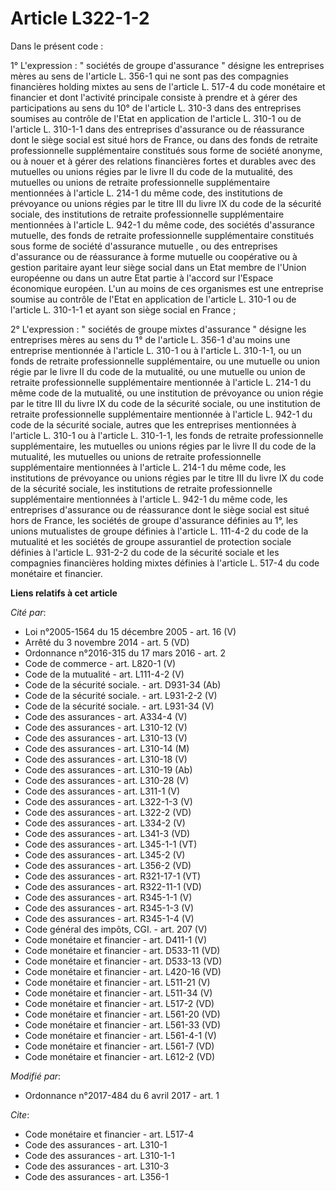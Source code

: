 # Article L322-1-2

Dans le présent code :

1° L'expression : " sociétés de groupe d'assurance " désigne les entreprises mères au sens de l'article L. 356-1 qui ne sont
pas des compagnies financières holding mixtes au sens de l'article L. 517-4 du code monétaire et financier et dont l'activité
principale consiste à prendre et à gérer des participations au sens du 10° de l'article L. 310-3 dans des entreprises
soumises au contrôle de l'Etat en application de l'article L. 310-1 ou de l'article L. 310-1-1 dans des entreprises
d'assurance ou de réassurance dont le siège social est situé hors de France, ou dans des fonds de retraite professionnelle
supplémentaire constitués sous forme de société anonyme, ou à nouer et à gérer des relations financières fortes et durables
avec des mutuelles ou unions régies par le livre II du code de la mutualité, des mutuelles ou unions de retraite
professionnelle supplémentaire mentionnées à l'article L. 214-1 du même code, des institutions de prévoyance ou unions régies
par le titre III du livre IX du code de la sécurité sociale, des institutions de retraite professionnelle supplémentaire
mentionnées à l'article L. 942-1 du même code, des sociétés d'assurance mutuelle, des fonds de retraite professionnelle
supplémentaire constitués sous forme de société d'assurance mutuelle , ou des entreprises d'assurance ou de réassurance à
forme mutuelle ou coopérative ou à gestion paritaire ayant leur siège social dans un Etat membre de l'Union européenne ou
dans un autre Etat partie à l'accord sur l'Espace économique européen. L'un au moins de ces organismes est une entreprise
soumise au contrôle de l'Etat en application de l'article L. 310-1 ou de l'article L. 310-1-1 et ayant son siège social en
France ;

2° L'expression : " sociétés de groupe mixtes d'assurance " désigne les entreprises mères au sens du 1° de l'article L. 356-1
d'au moins une entreprise mentionnée à l'article L. 310-1 ou à l'article L. 310-1-1, ou un fonds de retraite professionnelle
supplémentaire, ou une mutuelle ou union régie par le livre II du code de la mutualité, ou une mutuelle ou union de retraite
professionnelle supplémentaire mentionnée à l'article L. 214-1 du même code de la mutualité, ou une institution de prévoyance
ou union régie par le titre III du livre IX du code de la sécurité sociale, ou une institution de retraite professionnelle
supplémentaire mentionnée à l'article L. 942-1 du code de la sécurité sociale, autres que les entreprises mentionnées à
l'article L. 310-1 ou à l'article L. 310-1-1, les fonds de retraite professionnelle supplémentaire, les mutuelles ou unions
régies par le livre II du code de la mutualité, les mutuelles ou unions de retraite professionnelle supplémentaire
mentionnées à l'article L. 214-1 du même code, les institutions de prévoyance ou unions régies par le titre III du livre IX
du code de la sécurité sociale, les institutions de retraite professionnelle supplémentaire mentionnées à l'article L. 942-1
du même code, les entreprises d'assurance ou de réassurance dont le siège social est situé hors de France, les sociétés de
groupe d'assurance définies au 1°, les unions mutualistes de groupe définies à l'article L. 111-4-2 du code de la mutualité
et les sociétés de groupe assurantiel de protection sociale définies à l'article L. 931-2-2 du code de la sécurité sociale et
les compagnies financières holding mixtes définies à l'article L. 517-4 du code monétaire et financier.

**Liens relatifs à cet article**

_Cité par_:

  - Loi n°2005-1564 du 15 décembre 2005 - art. 16 (V)
  - Arrêté du 3 novembre 2014 - art. 5 (VD)
  - Ordonnance n°2016-315 du 17 mars 2016 - art. 2
  - Code de commerce - art. L820-1 (V)
  - Code de la mutualité - art. L111-4-2 (V)
  - Code de la sécurité sociale. - art. D931-34 (Ab)
  - Code de la sécurité sociale. - art. L931-2-2 (V)
  - Code de la sécurité sociale. - art. L931-34 (V)
  - Code des assurances - art. A334-4 (V)
  - Code des assurances - art. L310-12 (V)
  - Code des assurances - art. L310-13 (V)
  - Code des assurances - art. L310-14 (M)
  - Code des assurances - art. L310-18 (V)
  - Code des assurances - art. L310-19 (Ab)
  - Code des assurances - art. L310-28 (V)
  - Code des assurances - art. L311-1 (V)
  - Code des assurances - art. L322-1-3 (V)
  - Code des assurances - art. L322-2 (VD)
  - Code des assurances - art. L334-2 (V)
  - Code des assurances - art. L341-3 (VD)
  - Code des assurances - art. L345-1-1 (VT)
  - Code des assurances - art. L345-2 (V)
  - Code des assurances - art. L356-2 (VD)
  - Code des assurances - art. R321-17-1 (VT)
  - Code des assurances - art. R322-11-1 (VD)
  - Code des assurances - art. R345-1-1 (V)
  - Code des assurances - art. R345-1-3 (V)
  - Code des assurances - art. R345-1-4 (V)
  - Code général des impôts, CGI. - art. 207 (V)
  - Code monétaire et financier - art. D411-1 (V)
  - Code monétaire et financier - art. D533-11 (VD)
  - Code monétaire et financier - art. D533-13 (VD)
  - Code monétaire et financier - art. L420-16 (VD)
  - Code monétaire et financier - art. L511-21 (V)
  - Code monétaire et financier - art. L511-34 (V)
  - Code monétaire et financier - art. L517-2 (VD)
  - Code monétaire et financier - art. L561-20 (VD)
  - Code monétaire et financier - art. L561-33 (VD)
  - Code monétaire et financier - art. L561-4-1 (V)
  - Code monétaire et financier - art. L561-7 (VD)
  - Code monétaire et financier - art. L612-2 (VD)

_Modifié par_:

  - Ordonnance n°2017-484 du 6 avril 2017 - art. 1

_Cite_:

  - Code monétaire et financier - art. L517-4
  - Code des assurances - art. L310-1
  - Code des assurances - art. L310-1-1
  - Code des assurances - art. L310-3
  - Code des assurances - art. L356-1
